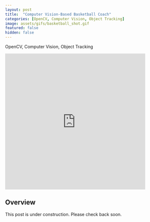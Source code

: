 ```yaml
---
layout: post
title:  "Computer Vision-Based Basketball Coach"
categories: [OpenCV, Computer Vision, Object Tracking]
image: assets/gifs/basketball_shot.gif
featured: false
hidden: false
---
```


OpenCV, Computer Vision, Object Tracking

<iframe width="90%" height="441" src="https://www.youtube.com/embed/MW7uQ3kL7gM?si=L13EQ9G4aMUwJl2X" title="YouTube video player" frameborder="0" allow="accelerometer; autoplay; clipboard-write; encrypted-media; gyroscope; picture-in-picture; web-share" referrerpolicy="strict-origin-when-cross-origin" allowfullscreen></iframe>

## Overview

This post is under construction. Please check back soon.